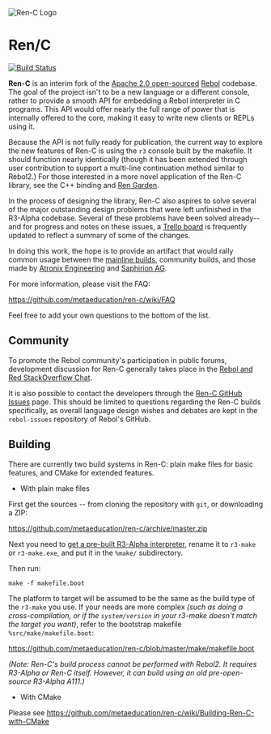 ![Ren-C Logo][100]

# Ren/C
[![Build Status][101]](https://travis-ci.org/metaeducation/ren-c)


**Ren-C** is an interim fork of the [Apache 2.0 open-sourced][1] [Rebol][2] codebase.  The
goal of the project isn't to be a new language or a different console, rather to provide
a smooth API for embedding a Rebol interpreter in C programs.  This API would offer
nearly the full range of power that is internally offered to the core, making it
easy to write new clients or REPLs using it.

[1]: http://www.rebol.com/cgi-bin/blog.r?view=0519
[2]: https://en.wikipedia.org/wiki/Rebol

Because the API is not fully ready for publication, the current way to explore the new
features of Ren-C is using the `r3` console built by the makefile.  It should function
nearly identically (though it has been extended through user contribution to support a
multi-line continuation method similar to Rebol2.)  For those interested in a more
novel application of the Ren-C library, see the C++ binding and [Ren Garden][3].

[3]: http://rencpp.hostilefork.com

In the process of designing the library, Ren-C also aspires to solve several of the
major outstanding design problems that were left unfinished in the R3-Alpha codebase.
Several of these problems have been solved already--and for progress and notes on
these issues, a [Trello board][4] is frequently updated to reflect a summary of
some of the changes.

[4]: https://trello.com/b/l385BE7a/rebol3-porting-guide-ren-c-branch

In doing this work, the hope is to provide an artifact that would rally common
usage between the [mainline builds][5], community builds, and those made by
[Atronix Engineering][6] and [Saphirion AG][7].

[5]: http://rebolsource.net
[6]: http://www.atronixengineering.com/downloads
[7]: http://development.saphirion.com/rebol/saphir/

For more information, please visit the FAQ:

https://github.com/metaeducation/ren-c/wiki/FAQ

Feel free to add your own questions to the bottom of the list.


## Community

To promote the Rebol community's participation in public forums, development discussion
for Ren-C generally takes place in the [Rebol and Red StackOverflow Chat][8].

[8]: http://rebolsource.net/go/chat-faq

It is also possible to contact the developers through the [Ren-C GitHub Issues][9]
page.  This should be limited to questions regarding the Ren-C builds specifically, as
overall language design wishes and debates are kept in the `rebol-issues` repository
of Rebol's GitHub.

[9]: https://github.com/metaeducation/ren-c/issues


## Building

There are currently two build systems in Ren-C: plain make files for basic features, and CMake for extended features.

* With plain make files

First get the sources -- from cloning the repository with `git`, or downloading a ZIP:

https://github.com/metaeducation/ren-c/archive/master.zip

Next you need to [get a pre-built R3-Alpha interpreter](http://rebolsource.net), rename
it to `r3-make` or `r3-make.exe`, and put it in the `%make/` subdirectory.

Then run:

	make -f makefile.boot

The platform to target will be assumed to be the same as the build type of the
`r3-make` you use.  If your needs are more complex *(such as doing a cross-compilation,
or if the `system/version` in your r3-make doesn't match the target you want)*, refer
to the bootstrap makefile `%src/make/makefile.boot`:

https://github.com/metaeducation/ren-c/blob/master/make/makefile.boot

*(Note: Ren-C's build process cannot be performed with Rebol2.  It requires R3-Alpha
or Ren-C itself.  However, it can build using an old pre-open-source R3-Alpha A111.)*

* With CMake

Please see https://github.com/metaeducation/ren-c/wiki/Building-Ren-C-with-CMake

[100]: https://raw.githubusercontent.com/metaeducation/ren-c/master/ren-c-logo.png
[101]: https://travis-ci.org/metaeducation/ren-c.svg?branch=master
